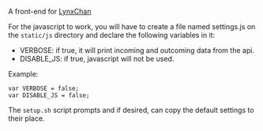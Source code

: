 A front-end for [LynxChan](https://gitgud.io/LynxChan/LynxChan)

For the javascript to work, you will have to create a file named settings.js on the `static/js` directory and declare the following variables in it:
* VERBOSE: if true, it will print incoming and outcoming data from the api.
* DISABLE_JS: if true, javascript will not be used.

Example:
```
var VERBOSE = false;
var DISABLE_JS = false;
```

The `setup.sh` script prompts and if desired, can copy the default settings to their place.
